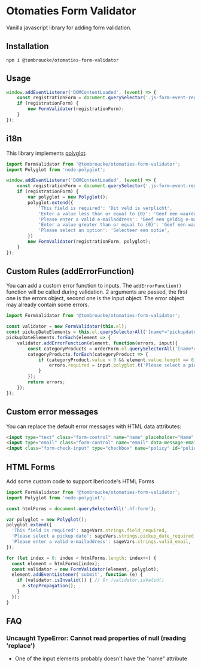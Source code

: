 # Otomaties Form Validator

Vanilla javascript library for adding form validation.

## Installation
`npm i @tombroucke/otomaties-form-validator`

## Usage

```javascript
window.addEventListener('DOMContentLoaded', (event) => {
	const registrationForm = document.querySelector('.js-form-event-registration');
	if (registrationForm) {
		new FormValidator(registrationForm);
	}
});
```

## i18n

This library implements [polyglot](https://github.com/airbnb/polyglot.js). 

```javascript
import FormValidator from '@tombroucke/otomaties-form-validator';
import Polyglot from 'node-polyglot';

window.addEventListener('DOMContentLoaded', (event) => {
	const registrationForm = document.querySelector('.js-form-event-registration');
	if (registrationForm) {
		var polyglot = new Polyglot();
		polyglot.extend({
			'This field is required': 'Dit veld is verplicht',
			'Enter a value less than or equal to {0}': 'Geef een waarde lager dan of gelijk aan {0} in',
			'Please enter a valid e-mailaddress': 'Geef een geldig e-mailadres in',
			'Enter a value greater than or equal to {0}': 'Geef een waarde hoger dan of gelijk aan {0} in',
			'Please select an option': 'Selecteer een optie',
		})
		new FormValidator(registrationForm, polyglot);
	}
});
```

## Custom Rules (addErrorFunction)

You can add a custom error function to inputs. The `addErrorFunction()` function will be called during validation. 2 arguments are passed, the first one is the errors object, second one is the input object. The error object may already contain some errors. 

```javascript
import FormValidator from '@tombroucke/otomaties-form-validator';

const validator = new FormValidator(this.el);
const pickupDateElements = this.el.querySelectorAll('[name*="pickupdates"]');
pickupDateElements.forEach(element => {
	validator.addErrorFunction(element, function(errors, input){
		const categoryProducts = orderForm.el.querySelectorAll('[name*="products"][data-category-id="' + input.el.getAttribute('data-category-id') + '"]');
		categoryProducts.forEach(categoryProduct => {
			if (categoryProduct.value > 0 && element.value.length == 0) {
				errors.required = input.polyglot.t('Please select a pickup date');
			}
		});
		return errors;
	});
});
```

## Custom error messages

You can replace the default error messages with HTML data attributes:

```html
<input type="text" class="form-control" name="name" placeholder="Name" data-message-required="Please enter your name" required>
<input type="email" class="form-control" name="email" data-message-email-format="This format seems invalid" data-message-required="Please enter your email address" placeholder="E-mailadres" required>
<input class="form-check-input" type="checkbox" name="policy" id="policy-checkbox" data-message-required="Please accept our privacy policy" required>
```

## HTML Forms

Add some custom code to support Ibericode's HTML Forms

```javascript
import FormValidator from '@tombroucke/otomaties-form-validator';
import Polyglot from 'node-polyglot';

const htmlForms = document.querySelectorAll('.hf-form');

var polyglot = new Polyglot();
polyglot.extend({
  'This field is required': sageVars.strings.field_required,
  'Please select a pickup date': sageVars.strings.pickup_date_required,
  'Please enter a valid e-mailaddress': sageVars.strings.valid_email,
});

for (let index = 0; index < htmlForms.length; index++) {
  const element = htmlForms[index];
  const validator = new FormValidator(element, polyglot);
  element.addEventListener('submit', function (e) {
    if (validator.isInvalid()) { // Or !validator.isValid()
      e.stopPropagation();
    }
  });
}
```

## FAQ

### Uncaught TypeError: Cannot read properties of null (reading 'replace')
- One of the input elements probably doesn't have the "name" attribute
